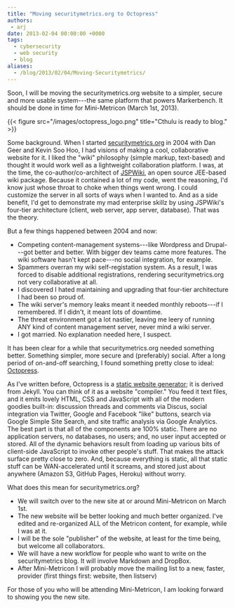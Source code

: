```yaml
---
title: "Moving securitymetrics.org to Octopress"
authors:
 - arj
date: 2013-02-04 00:00:00 +0000
tags:
  - cybersecurity
  - web security
  - blog
aliases:
  - /blog/2013/02/04/Moving-Securitymetrics/
---
```

Soon, I will be moving the securitymetrics.org website to a simpler, secure and more usable system---the same platform that powers Markerbench. It should be done in time for Mini-Metricon (March 1st, 2013).

{{< figure src="/images/octopress_logo.png" title="Cthulu is ready to blog." >}}

Some background. When I started [securitymetrics.org](http://www.securitymetrics.org) in 2004 with Dan Geer and Kevin Soo Hoo, I had visions of making a cool, collaborative website for it. I liked the "wiki" philosophy (simple markup, text-based) and thought it would work well as a lightweight collaboration platform. I was, at the time, the co-author/co-architect of [JSPWiki](http://incubator.apache.org/jspwiki/), an open source JEE-based wiki package. Because it contained a lot of my code, went the reasoning, I'd know just whose throat to choke when things went wrong. I could customize the server in all sorts of ways when I wanted to. And as a side benefit, I'd get to demonstrate my mad enterprise skillz by using JSPWiki's four-tier architecture (client, web server, app server, database). That was the theory.

But a few things happened between 2004 and now:

* Competing content-management systems---like Wordpress and Drupal---got better and better. With bigger dev teams came more features. The wiki software hasn't kept pace---no social integration, for example.
* Spammers overran my wiki self-registation system. As a result, I was forced to disable additional registrations, rendering securitymetrics.org not very collaborative at all.
* I discovered I hated maintaining and upgrading that four-tier architecture I had been so proud of.
* The wiki server's memory leaks meant it needed monthly reboots---if I remembered. If I didn't, it meant lots of downtime.
* The threat environment got a lot nastier, leaving me leery of running ANY kind of content management server, never mind a wiki server.
* I got married. No explanation needed here, I suspect.

It has been clear for a while that securitymetrics.org needed something better. Something simpler, more secure and (preferably) social. After a long period of on-and-off searching, I found something pretty close to ideal: [Octopress](http://octopress.org).

As I've written before, Octopress is a [static website generator](/images/blog/2013/01/08/static-blogging/); it is derived from Jekyll. You can think of it as a website "compiler." You feed it text files, and it emits lovely HTML, CSS and JavaScript with all of the modern goodies built-in: discussion threads and comments via Discus, social integration via Twitter, Google and Facebook "like" buttons, search via Google Simple Site Search, and site traffic analysis via Google Analytics. The best part is that all of the components are 100% static. There are no application servers, no databases, no users; and, no user input accepted or stored. All of the dynamic behaviors result from loading up various bits of client-side JavaScript to invoke other people's stuff. That makes the attack surface pretty close to zero. And, because everything is static, all that static stuff can be WAN-accelerated until it screams, and stored just about anywhere (Amazon S3, GitHub Pages, Heroku) without worry.

What does this mean for securitymetrics.org?

* We will switch over to the new site at or around Mini-Metricon on March 1st.
* The new website will be better looking and much better organized. I've edited and re-organized ALL of the Metricon content, for example, while I was at it.
* I will be the sole "publisher" of the website, at least for the time being, but welcome all collaborators.
* We will have a new workflow for people who want to write on the securitymetrics blog. It will involve Markdown and DropBox.
* After Mini-Metricon I will probably move the mailing list to a new, faster, provider (first things first: website, then listserv)

For those of you who will be attending Mini-Metricon, I am looking forward to showing you the new site.